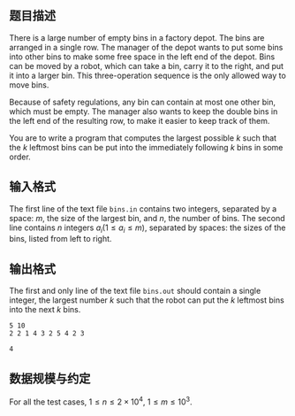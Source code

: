 ## 题目描述

There is a large number of empty bins in a factory depot. The bins are arranged in a single row. The manager of the depot wants to put some bins into other bins to make some free space in the left end of the depot. Bins can be moved by a robot, which can take a bin, carry it to the right, and put it into a larger bin. This three-operation sequence is the only allowed way to move bins.

Because of safety regulations, any bin can contain at most one other bin, which must be empty. The manager also wants to keep the double bins in the left end of the resulting row, to make it easier to keep track of them.

You are to write a program that computes the largest possible $k$ such that the $k$ leftmost bins can be put into the immediately following $k$ bins in some order.

## 输入格式

The first line of the text file `bins.in` contains two integers, separated by a space: $m$, the size of the largest bin, and $n$, the number of bins. The second line contains $n$ integers $a_i(1 \le a_i \le m)$, separated by spaces: the sizes of the bins, listed from left to right.

## 输出格式

The first and only line of the text file `bins.out` should contain a single integer, the
largest number $k$ such that the robot can put the $k$ leftmost bins into the next $k$ bins.

```input1
5 10
2 2 1 4 3 2 5 4 2 3
```
```output1
4
```

## 数据规模与约定

For all the test cases, $1 \le n \le 2 \times 10^4$, $1 \le m \le 10^3$.

